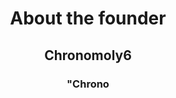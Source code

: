<html>
<div align="center">
<h1>About the founder</h1>
<h2>Chronomoly6</h2>
<h3>"Chrono</h3>
</div>
</html>
